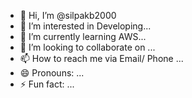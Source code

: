 - 👋 Hi, I’m @silpakb2000
- 👀 I’m interested in Developing...
- 🌱 I’m currently learning AWS...
- 💞️ I’m looking to collaborate on ...
- 📫 How to reach me via Email/ Phone ...
- 😄 Pronouns: ...
- ⚡ Fun fact: ...

<!---
silpakb2000/silpakb2000 is a ✨ special ✨ repository because its `README.md` (this file) appears on your GitHub profile.
You can click the Preview link to take a look at your changes.
--->
